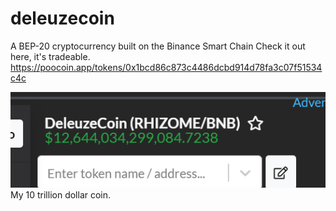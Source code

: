 # deleuzecoin
A BEP-20 cryptocurrency built on the Binance Smart Chain
Check it out here, it's tradeable. https://poocoin.app/tokens/0x1bcd86c873c4486dcbd914d78fa3c07f51534c4c

![Screenshot](networth.png)
My 10 trillion dollar coin.
